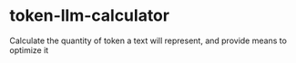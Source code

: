 # token-llm-calculator
Calculate the quantity of token a text will represent, and provide means to optimize it
